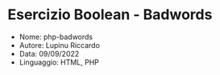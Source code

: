 # Esercizio Boolean - Badwords

* Nome: php-badwords
* Autore: Lupinu Riccardo
* Data: 09/09/2022
* Linguaggio: HTML, PHP